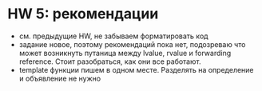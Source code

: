 # HW 5: рекомендации
  - см. предыдущие HW, не забываем форматировать код
  - задание новое, поэтому рекомендаций пока нет, подозреваю что может возникнуть путаница между lvalue, rvalue и forwarding reference. Стоит разобраться, как они все работают.
  - template функции пишем в одном месте. Разделять на определение и объявление не нужно
